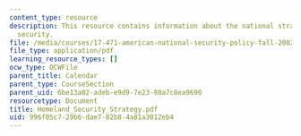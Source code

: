 ```yaml
---
content_type: resource
description: This resource contains information about the national strategy for homeland
  security.
file: /media/courses/17-471-american-national-security-policy-fall-2002/996f05c729b6dae782b84a81a3012eb4_Homeland_Security_Strategy.pdf
file_type: application/pdf
learning_resource_types: []
ocw_type: OCWFile
parent_title: Calendar
parent_type: CourseSection
parent_uid: 6be13a02-adeb-e9d9-7e23-80a7c8ea9690
resourcetype: Document
title: Homeland_Security_Strategy.pdf
uid: 996f05c7-29b6-dae7-82b8-4a81a3012eb4
---
```

